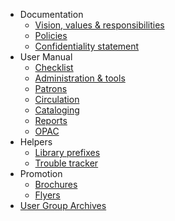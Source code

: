 <!-- docs/_sidebar.md -->

- Documentation
  - [Vision, values & responsibilities](vision)
  - [Policies](policies)
  - [Confidentiality statement](confidentiality)
- User Manual
  - [Checklist](checklist)
  - [Administration & tools](administration)
  - [Patrons](patrons)
  - [Circulation](circulation)
  - [Cataloging](cataloging)
  - [Reports](reports)
  - [OPAC](opac)
- Helpers
  - [Library prefixes](prefixes)
  - [Trouble tracker](troubletracker)
- Promotion
  - [Brochures](brochures)
  - [Flyers](flyers)
- [User Group Archives](usergrouparchives) 
